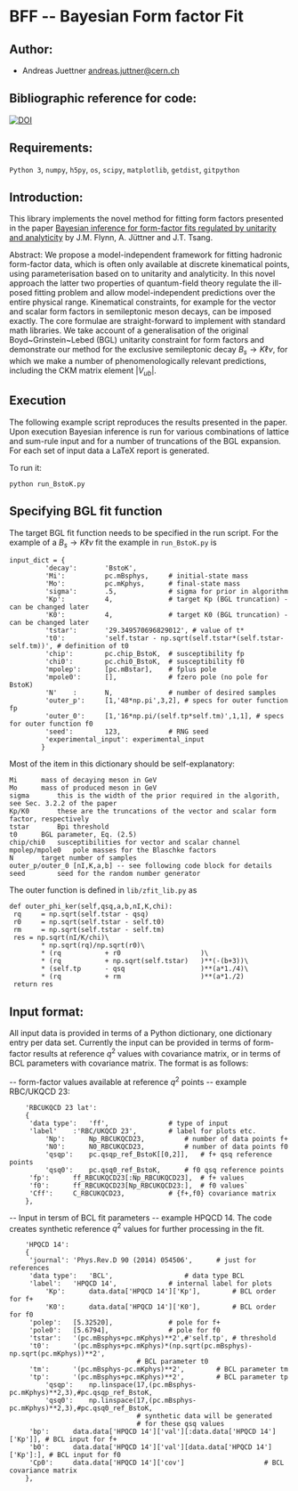 # BFF -- Bayesian Form factor Fit

## Author:
 - Andreas Juettner    <andreas.juttner@cern.ch>

## Bibliographic reference for code:
[![DOI](https://zenodo.org/badge/623083004.svg)](https://zenodo.org/badge/latestdoi/623083004)

## Requirements:

```Python 3```, ```numpy```, ```h5py```, ```os```, ```scipy```, ```matplotlib```, ```getdist```, ```gitpython```

## Introduction:
This library implements the novel method for fitting form factors presented in the paper
[Bayesian inference for form-factor fits regulated by unitarity and analyticity](https://arxiv.org/abs/2303.11285)
by J.M. Flynn, A. Jüttner and J.T. Tsang. 

Abstract: We propose a model-independent framework for fitting hadronic form-factor data, which is often only available at discrete kinematical points, using parameterisation based on to unitarity and analyticity. In this novel approach the latter two properties of quantum-field theory regulate the ill-posed fitting problem and allow model-independent predictions over the entire physical range. Kinematical constraints, for example for the vector and scalar form factors in semileptonic meson decays, can be imposed exactly. The  core formulae are straight-forward to implement with standard math libraries. We take account of a generalisation of the original Boyd~Grinstein~Lebed (BGL) unitarity constraint for form factors and demonstrate our method for the exclusive semileptonic decay $B_s\to K \ell \nu$, for which we make a number of phenomenologically relevant predictions, including  the CKM matrix element $|V_{ub}|$.
 
## Execution
The following example script reproduces the results presented in the paper. Upon execution 
Bayesian inference is run for various combinations of lattice and sum-rule input and for
a number of truncations of the BGL expansion. For each set of input data a LaTeX report
is generated.

To run it:

```python run_BstoK.py```

## Specifying BGL fit function
The target BGL fit function needs to be specified in the run script. For the example of a $B_s\to K\ell\nu$ fit
the example in  `run_BstoK.py` is
```
input_dict = {
         'decay':       'BstoK',
         'Mi':          pc.mBsphys,     # initial-state mass
         'Mo':          pc.mKphys,      # final-state mass
         'sigma':       .5,             # sigma for prior in algorithm
         'Kp':          4,              # target Kp (BGL truncation) - can be changed later
         'K0':          4,              # target K0 (BGL truncation) - can be changed later
         'tstar':       '29.349570696829012', # value of t*
         't0':          'self.tstar - np.sqrt(self.tstar*(self.tstar-self.tm))', # definition of t0
         'chip':        pc.chip_BstoK,  # susceptibility fp
         'chi0':        pc.chi0_BstoK,  # susceptibility f0
         'mpolep':      [pc.mBstar],    # fplus pole
         'mpole0':      [],             # fzero pole (no pole for BstoK)
         'N'    :       N,              # number of desired samples
         'outer_p':     [1,'48*np.pi',3,2], # specs for outer function fp
         'outer_0':     [1,'16*np.pi/(self.tp*self.tm)',1,1], # specs for outer function f0
         'seed':        123,            # RNG seed
         'experimental_input': experimental_input
        }
```

Most of the item in this dictionary should be self-explanatory:
```
Mi		mass of decaying meson in GeV
Mo		mass of produced meson in GeV
sigma		this is the width of the prior required in the algorith, see Sec. 3.2.2 of the paper
Kp/K0		these are the truncations of the vector and scalar form factor, respectively
tstar 		Bpi threshold
t0		BGL parameter, Eq. (2.5)
chip/chi0	susceptibilities for vector and scalar channel
mpolep/mpole0	pole masses for the Blaschke factors
N		target number of samples
outer_p/outer_0	[nI,K,a,b] -- see following code block for details
seed		seed for the random number generator
```
The outer function is defined in `lib/zfit_lib.py` as 
```
def outer_phi_ker(self,qsq,a,b,nI,K,chi):
 rq     = np.sqrt(self.tstar - qsq)
 r0     = np.sqrt(self.tstar - self.t0)
 rm     = np.sqrt(self.tstar - self.tm)
 res = np.sqrt(nI/K/chi)\
        * np.sqrt(rq)/np.sqrt(r0)\
        * (rq           + r0                    )\
        * (rq           + np.sqrt(self.tstar)   )**(-(b+3))\
        * (self.tp      - qsq                   )**(a*1./4)\
        * (rq           + rm                    )**(a*1./2)
 return res
```
## Input format:
All input data is provided in terms of a Python dictionary, one dictionary entry per data set.  Currently the input can be provided in terms of form-factor results at reference $q^2$ values with covariance matrix, or in terms of BCL parameters with covariance matrix. The format is as follows:

 -- form-factor values available at reference $q^2$ points -- example RBC/UKQCD 23:
```
	'RBCUKQCD 23 lat':
	{
 	 'data type':	'ff',				# type of input
	 'label'	:'RBC/UKQCD 23',		# label for plots etc.
         'Np':		Np_RBCUKQCD23,			# number of data points f+
         'N0':		N0_RBCUKQCD23,			# number of data points f0
         'qsqp':	pc.qsqp_ref_BstoK[[0,2]],	# f+ qsq reference points
         'qsq0':	pc.qsq0_ref_BstoK,		# f0 qsq reference points
	 'fp':		ff_RBCUKQCD23[:Np_RBCUKQCD23],  # f+ values
	 'f0':		ff_RBCUKQCD23[Np_RBCUKQCD23:],  # f0 values`
	 'Cff':		C_RBCUKQCD23,			# {f+,f0} covariance matrix
	},
```
-- Input in tersm of BCL fit parameters -- example HPQCD 14. The code creates synthetic reference $q^2$ values for further processing in the fit.
```
	'HPQCD 14':
	{	
	 'journal': 'Phys.Rev.D 90 (2014) 054506',		# just for references
 	 'data type':	'BCL',					# data type BCL	
	 'label':	'HPQCD 14',				# internal label for plots
         'Kp':		data.data['HPQCD 14']['Kp'],		# BCL order for f+
         'K0':		data.data['HPQCD 14']['K0'],		# BCL order for f0
	 'polep':	[5.32520],				# pole for f+
	 'pole0':	[5.6794],				# pole for f0
	 'tstar':	'(pc.mBsphys+pc.mKphys)**2',#'self.tp',	# threshold
	 't0':		'(pc.mBsphys+pc.mKphys)*(np.sqrt(pc.mBsphys)-np.sqrt(pc.mKphys))**2',
								# BCL parameter t0
	 'tm':		'(pc.mBsphys-pc.mKphys)**2',		# BCL parameter tm
	 'tp':		'(pc.mBsphys+pc.mKphys)**2',		# BCL parameter tp
         'qsqp':	np.linspace(17,(pc.mBsphys-pc.mKphys)**2,3),#pc.qsqp_ref_BstoK,	
         'qsq0':	np.linspace(17,(pc.mBsphys-pc.mKphys)**2,3),#pc.qsq0_ref_BstoK,
								# synthetic data will be generated
								# for these qsq values
	 'bp':		data.data['HPQCD 14']['val'][:data.data['HPQCD 14']['Kp']], # BCL input for f+
	 'b0':		data.data['HPQCD 14']['val'][data.data['HPQCD 14']['Kp']:], # BCL input for f0
	 'Cp0':		data.data['HPQCD 14']['cov']				    # BCL covariance matrix
	},
```
